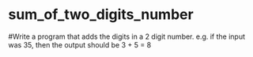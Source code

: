 # sum_of_two_digits_number
#Write a program that adds the digits in a 2 digit number. e.g. if the input was 35, then the output should be 3 + 5 = 8
